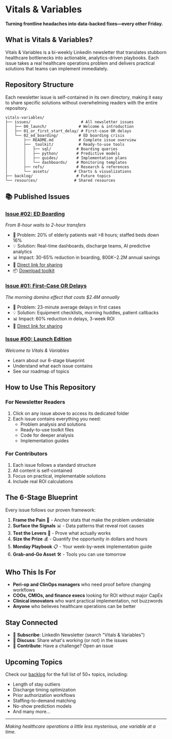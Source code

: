 # Vitals & Variables

**Turning frontline headaches into data-backed fixes—every other Friday.**

## What is Vitals & Variables?

Vitals & Variables is a bi-weekly LinkedIn newsletter that translates stubborn healthcare bottlenecks into actionable, analytics-driven playbooks. Each issue takes a real healthcare operations problem and delivers practical solutions that teams can implement immediately.

## Repository Structure

Each newsletter issue is self-contained in its own directory, making it easy to share specific solutions without overwhelming readers with the entire repository.

```
vitals-variables/
├── issues/                      # All newsletter issues
│   ├── 00_launch/              # Welcome & introduction
│   ├── 01_or_first_start_delay/ # First-case OR delays
│   └── 02_ed_boarding/         # ED boarding crisis
│       ├── README.md           # Complete issue overview
│       ├── _toolkit/           # Ready-to-use tools
│       │   ├── sql/           # Boarding queries
│       │   ├── python/        # Predictive models
│       │   ├── guides/        # Implementation plans
│       │   └── dashboards/    # Monitoring templates
│       ├── refs/              # Research & references
│       └── assets/           # Charts & visualizations
├── backlog/                   # Future topics
└── resources/                # Shared resources
```

## 📚 Published Issues

### [Issue #02: ED Boarding](./issues/02_ed_boarding/)
*From 8-hour waits to 2-hour transfers*
- 🎯 Problem: 20% of elderly patients wait >8 hours; staffed beds down 16%
- 💡 Solution: Real-time dashboards, discharge teams, AI predictive analytics
- 📊 Impact: 30-65% reduction in boarding, $800K-$2.2M annual savings
- 🔗 [Direct link for sharing](./issues/02_ed_boarding/)
- 📦 [Download toolkit](https://github.com/mgc26/vitals-vars-toolkits/tree/main/02_ed_boarding)

### [Issue #01: First-Case OR Delays](./issues/01_or_first_start_delay/)
*The morning domino effect that costs $2.4M annually*
- 🎯 Problem: 23-minute average delays in first cases
- 💡 Solution: Equipment checklists, morning huddles, patient callbacks
- 📊 Impact: 60% reduction in delays, 3-week ROI
- 🔗 [Direct link for sharing](./issues/01_or_first_start_delay/)

### [Issue #00: Launch Edition](./issues/00_launch/)
*Welcome to Vitals & Variables*
- Learn about our 6-stage blueprint
- Understand what each issue contains
- See our roadmap of topics

## How to Use This Repository

### For Newsletter Readers
1. Click on any issue above to access its dedicated folder
2. Each issue contains everything you need:
   - Problem analysis and solutions
   - Ready-to-use toolkit files
   - Code for deeper analysis
   - Implementation guides

### For Contributors
1. Each issue follows a standard structure
2. All content is self-contained
3. Focus on practical, implementable solutions
4. Include real ROI calculations

## The 6-Stage Blueprint

Every issue follows our proven framework:

1. **Frame the Pain** 🎯 - Anchor stats that make the problem undeniable
2. **Surface the Signals** 📊 - Data patterns that reveal root causes  
3. **Test the Levers** 🔬 - Prove what actually works
4. **Size the Prize** 💰 - Quantify the opportunity in dollars and hours
5. **Monday Playbook** 📋 - Your week-by-week implementation guide
6. **Grab-and-Go Asset** 🛠️ - Tools you can use tomorrow

## Who This Is For

- **Peri-op and ClinOps managers** who need proof before changing workflows
- **COOs, CMIOs, and finance execs** looking for ROI without major CapEx
- **Clinical innovators** who want practical implementation, not buzzwords
- **Anyone** who believes healthcare operations can be better

## Stay Connected

- 🔗 **Subscribe**: LinkedIn Newsletter (search "Vitals & Variables")
- 💬 **Discuss**: Share what's working (or not) in the issues
- 📧 **Contribute**: Have a challenge? Open an issue

## Upcoming Topics

Check our [backlog](./backlog/) for the full list of 50+ topics, including:
- Length of stay outliers
- Discharge timing optimization  
- Prior authorization workflows
- Staffing-to-demand matching
- No-show prediction models
- And many more...

---

*Making healthcare operations a little less mysterious, one variable at a time.*